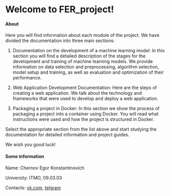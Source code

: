 # Welcome to FER_project!

#### About

Here you will find information about each module of the project. We have divided the documentation into three main sections:

1. Documentation on the development of a machine learning model:
   In this section you will find a detailed description of the stages for the development and training of machine learning models. We provide information on data selection and preprocessing, algorithm selection, model setup and training, as well as evaluation and optimization of their performance.

2. Web Application Development Documentation:
   Here are the steps of creating a web application. We talk about the technology and frameworks that were used to develop and deploy a web application.

3. Packaging a project in Docker:
In this section we show the process of packaging a project into a container using Docker. You will read what instructions were used and how the project is structured in Docker.

Select the appropriate section from the list above and start studying the documentation for detailed information and project guides.

We wish you good luck!

#### Some information

Name: Chernov Egor Konstantinovich

University: ITMO, 09.03.03

Contacts: [vk.com](vk.com/4ernovec), [telgram](t.me/chernovec)